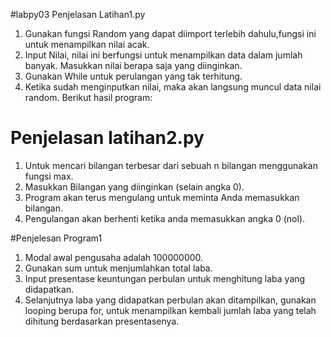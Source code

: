 #labpy03 Penjelasan Latihan1.py
1. Gunakan fungsi Random yang dapat diimport terlebih dahulu,fungsi ini untuk menampilkan nilai acak.
2. Input Nilai, nilai ini berfungsi untuk menampilkan data dalam jumlah banyak. Masukkan nilai berapa saja yang diinginkan.
3. Gunakan While untuk perulangan yang tak terhitung.
4. Ketika sudah menginputkan nilai, maka akan langsung muncul data nilai random. Berikut hasil program:

# Penjelasan latihan2.py
1. Untuk mencari bilangan terbesar dari sebuah n bilangan menggunakan fungsi max.
2. Masukkan Bilangan yang diinginkan (selain angka 0).
3. Program akan terus mengulang untuk meminta Anda memasukkan bilangan.
4. Pengulangan akan berhenti ketika anda memasukkan angka 0 (nol).

#Penjelesan Program1
1. Modal awal pengusaha adalah 100000000.
2. Gunakan sum untuk menjumlahkan total laba.
3. Input presentase keuntungan perbulan untuk menghitung laba yang didapatkan.
4. Selanjutnya laba yang didapatkan perbulan akan ditampilkan, gunakan  looping berupa for, untuk menampilkan kembali jumlah laba yang telah dihitung berdasarkan presentasenya.
